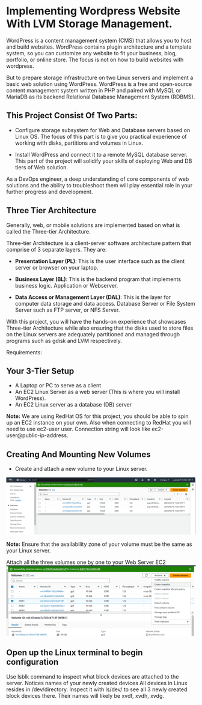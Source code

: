 # Implementing Wordpress Website With LVM Storage Management.

WordPress is a content management system (CMS) that allows you to host and build websites. WordPress contains plugin architecture and a template system, so you can customize any website to fit your business, blog, portfolio, or online store. The focus is not on how to build websites with wordpress.

But to prepare storage infrastructure on two Linux servers and implement a basic web solution using WordPress. WordPress is a free and open-source content management system written in PHP and paired with MySQL or MariaDB as its backend Relational Database Management System (RDBMS).

## This Project Consist Of Two Parts:
+ Configure storage subsystem for Web and Database servers based on Linux OS.
 The focus of this part is to give you practical experience of working with disks, partitions and volumes in Linux.

* Install WordPress and connect it to a remote MySQL database server. This part of the project will solidify your skills of deploying Web and DB tiers of Web solution.

As a DevOps engineer, a deep understanding of core components of web solutions and the ability to troubleshoot them will play essential role in your further progress and development.

## Three Tier Architecture

Generally, web, or mobile solutions are implemented based on what is called the Three-tier Architecture.

Three-tier Architecture is a client-server software architecture pattern that comprise of 3 separate layers. They are:

+ **Presentation Layer (PL)**: This is the user interface such as the client server or browser on your laptop.

+ **Business Layer (BL)**: This is the backend program that implements business logic. Application or Webserver.

+ **Data Access or Management Layer (DAL)**: This is the layer for computer data storage and data access. Database Server or File System Server such as FTP server, or NFS Server.


With this project, you will have the hands-on experience that showcases Three-tier Architecture while also ensuring that the disks used to store files on the Linux servers are adequately partitioned and managed through programs such as gdisk and LVM respectively.

Requirements:

## Your 3-Tier Setup

+ A Laptop or PC to serve as a client
+ An EC2 Linux Server as a web server (This is where you will install WordPress).
+ An EC2 Linux server as a database (DB) server

**Note:** We are using RedHat OS for this project, you should be able to spin up an EC2 instance on your own. Also when connecting to RedHat you will need to use ec2-user user. Connection string will look like ec2-user@public-ip-address.

## Creating And Mounting New Volumes

+ Create and attach a new volume to your Linux 
server.

![alt text](<Images/Screenshot 2024-04-16 112530.png>)

**Note:** Ensure that the availability zone of your volume must be the same as your Linux server.

Attach all the three volumes one by one to your Web Server EC2 
![alt text](<Images/Screenshot 2024-04-17 105117.png>)

 ## Open up the Linux terminal to begin configuration

Use lsblk command to inspect what block devices are attached to the server.
Notices names of your newly created devices All devices in Linux resides in
/dev/directory. Inspect it with ls/dev/ to see all 3 newly created block devices there. Their names will likely be xvdf, xvdh, xvdg.